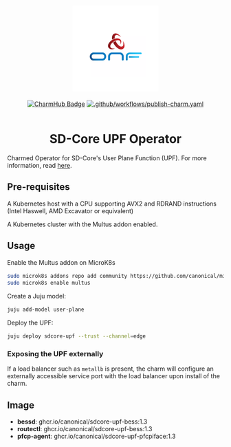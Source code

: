 <div align="center">
  <img src="./icon.svg" alt="ONF Icon" width="200" height="200">
</div>
<br/>
<div align="center">
  <a href="https://charmhub.io/sdcore-upf"><img src="https://charmhub.io/sdcore-upf/badge.svg" alt="CharmHub Badge"></a>
  <a href="https://github.com/canonical/sdcore-upf-operator/actions/workflows/publish-charm.yaml">
    <img src="https://github.com/canonical/sdcore-upf-operator/actions/workflows/publish-charm.yaml/badge.svg?branch=main" alt=".github/workflows/publish-charm.yaml">
  </a>
  <br/>
  <br/>
  <h1>SD-Core UPF Operator</h1>
</div>

Charmed Operator for SD-Core's User Plane Function (UPF). For more information, read [here](https://github.com/omec-project/upf).

## Pre-requisites

A Kubernetes host with a CPU supporting AVX2 and RDRAND instructions (Intel Haswell, AMD Excavator or equivalent)

A Kubernetes cluster with the Multus addon enabled.

## Usage

Enable the Multus addon on MicroK8s

```bash
sudo microk8s addons repo add community https://github.com/canonical/microk8s-community-addons --reference feat/strict-fix-multus
sudo microk8s enable multus
```

Create a Juju model:

```bash
juju add-model user-plane
```

Deploy the UPF:

```bash
juju deploy sdcore-upf --trust --channel=edge
```

### Exposing the UPF externally

If a load balancer such as `metallb` is present, the charm will configure an externally accessible service port with the load balancer upon install of the charm.

## Image

- **bessd**: ghcr.io/canonical/sdcore-upf-bess:1.3
- **routectl**: ghcr.io/canonical/sdcore-upf-bess:1.3
- **pfcp-agent**: ghcr.io/canonical/sdcore-upf-pfcpiface:1.3
